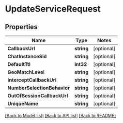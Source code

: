 # UpdateServiceRequest

## Properties
Name | Type | Notes
------------ | ------------- | -------------
**CallbackUrl** | **string** | [optional] 
**ChatInstanceSid** | **string** | [optional] 
**DefaultTtl** | **int32** | [optional] 
**GeoMatchLevel** | **string** | [optional] 
**InterceptCallbackUrl** | **string** | [optional] 
**NumberSelectionBehavior** | **string** | [optional] 
**OutOfSessionCallbackUrl** | **string** | [optional] 
**UniqueName** | **string** | [optional] 

[[Back to Model list]](../README.md#documentation-for-models) [[Back to API list]](../README.md#documentation-for-api-endpoints) [[Back to README]](../README.md)


